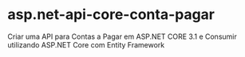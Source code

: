 # asp.net-api-core-conta-pagar
Criar uma API para Contas a Pagar em ASP.NET CORE 3.1 e Consumir utilizando ASP.NET Core com Entity Framework
